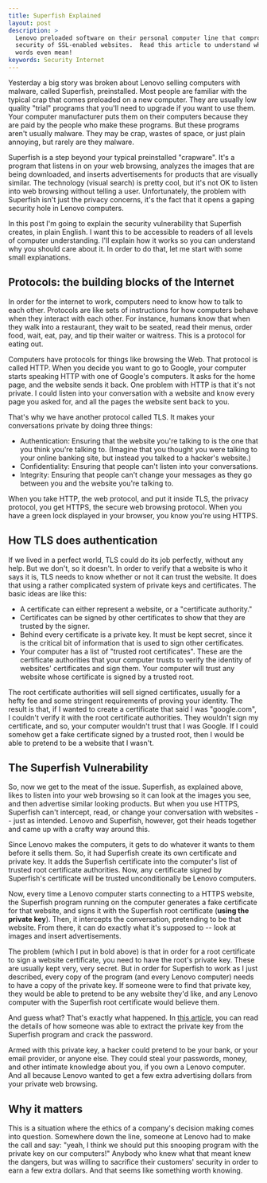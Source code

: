 ```yaml
---
title: Superfish Explained
layout: post
description: >
  Lenovo preloaded software on their personal computer line that compromises the
  security of SSL-enabled websites.  Read this article to understand what these
  words even mean!
keywords: Security Internet
---
```


Yesterday a big story was broken about Lenovo selling computers with malware,
called Superfish, preinstalled.  Most people are familiar with the typical crap
that comes preloaded on a new computer.  They are usually low quality "trial"
programs that you'll need to upgrade if you want to use them.  Your computer
manufacturer puts them on their computers because they are paid by the people
who make these programs.  But these programs aren't usually malware.  They may
be crap, wastes of space, or just plain annoying, but rarely are they malware.

Superfish is a step beyond your typical preinstalled "crapware".  It's a program
that listens in on your web browsing, analyzes the images that are being
downloaded, and inserts advertisements for products that are visually similar.
The technology (visual search) is pretty cool, but it's not OK to listen into
web browsing without telling a user.  Unfortunately, the problem with Superfish
isn't just the privacy concerns, it's the fact that it opens a gaping security
hole in Lenovo computers.

In this post I'm going to explain the security vulnerability that Superfish
creates, in plain English.  I want this to be accessible to readers of all
levels of computer understanding.  I'll explain how it works so you can
understand why you should care about it.  In order to do that, let me start with
some small explanations.

## Protocols: the building blocks of the Internet

In order for the internet to work, computers need to know how to talk to each
other.  Protocols are like sets of instructions for how computers behave when
they interact with each other.  For instance, humans know that when they walk
into a restaurant, they wait to be seated, read their menus, order food, wait,
eat, pay, and tip their waiter or waitress.  This is a protocol for eating out.

Computers have protocols for things like browsing the Web.  That protocol is
called HTTP.  When you decide you want to go to Google, your computer starts
speaking HTTP with one of Google's computers.  It asks for the home page, and
the website sends it back.  One problem with HTTP is that it's not private.  I
could listen into your conversation with a website and know every page you asked
for, and all the pages the website sent back to you.

That's why we have another protocol called TLS.  It makes your conversations
private by doing three things:

* Authentication: Ensuring that the website you're talking to is the one that
  you think you're talking to.  (Imagine that you thought you were talking to
  your online banking site, but instead you talked to a hacker's website.)
* Confidentiality: Ensuring that people can't listen into your conversations.
* Integrity: Ensuring that people can't change your messages as they go between
  you and the website you're talking to.

When you take HTTP, the web protocol, and put it inside TLS, the privacy
protocol, you get HTTPS, the secure web browsing protocol.  When you have a
green lock displayed in your browser, you know you're using HTTPS.

## How TLS does authentication

If we lived in a perfect world, TLS could do its job perfectly, without any
help.  But we don't, so it doesn't.  In order to verify that a website is who it
says it is, TLS needs to know whether or not it can trust the website.  It does
that using a rather complicated system of private keys and certificates.  The
basic ideas are like this:

* A certificate can either represent a website, or a "certificate authority."
* Certificates can be signed by other certificates to show that they are trusted
  by the signer.
* Behind every certificate is a private key.  It must be kept secret, since it
  is the critical bit of information that is used to sign other certificates.
* Your computer has a list of "trusted root certificates".  These are the
  certificate authorities that your computer trusts to verify the identity of
  websites' certificates and sign them.  Your computer will trust any website
  whose certificate is signed by a trusted root.

The root certificate authorities will sell signed certificates, usually for a
hefty fee and some stringent requirements of proving your identity.  The result
is that, if I wanted to create a certificate that said I was "google.com", I
couldn't verify it with the root certificate authorities.  They wouldn't sign my
certificate, and so, your computer wouldn't trust that I was Google.  If I could
somehow get a fake certificate signed by a trusted root, then I would be able to
pretend to be a website that I wasn't.

## The Superfish Vulnerability

So, now we get to the meat of the issue.  Superfish, as explained above, likes
to listen into your web browsing so it can look at the images you see, and then
advertise similar looking products.  But when you use HTTPS, Superfish can't
intercept, read, or change your conversation with websites -- just as intended.
Lenovo and Superfish, however, got their heads together and came up with a
crafty way around this.

Since Lenovo makes the computers, it gets to do whatever it wants to them before
it sells them.  So, it had Superfish create its own certificate and private key.
It adds the Superfish certificate into the computer's list of trusted root
certificate authorities.  Now, any certificate signed by Superfish's certificate
will be trusted unconditionally be Lenovo computers.

Now, every time a Lenovo computer starts connecting to a HTTPS website, the
Superfish program running on the computer generates a fake certificate for that
website, and signs it with the Superfish root certificate (**using the private
key**).  Then, it intercepts the conversation, pretending to be that website.
From there, it can do exactly what it's supposed to -- look at images and insert
advertisements.

The problem (which I put in bold above) is that in order for a root certificate
to sign a website certificate, you need to have the root's private key.  These
are usually kept very, very secret.  But in order for Superfish to work as I
just described, every copy of the program (and every Lenovo computer) needs to
have a copy of the private key.  If someone were to find that private key, they
would be able to pretend to be any website they'd like, and any Lenovo computer
with the Superfish root certificate would believe them.

And guess what?  That's exactly what happened.  In
[this article](http://blog.erratasec.com/2015/02/extracting-superfish-certificate.html),
you can read the details of how someone was able to extract the private key from
the Superfish program and crack the password.

Armed with this private key, a hacker could pretend to be your bank, or your
email provider, or anyone else.  They could steal your passwords, money, and
other intimate knowledge about you, if you own a Lenovo computer.  And all
because Lenovo wanted to get a few extra advertising dollars from your private
web browsing.

## Why it matters

This is a situation where the ethics of a company's decision making comes into
question.  Somewhere down the line, someone at Lenovo had to make the call and
say: "yeah, I think we should put this snooping program with the private key on
our computers!"  Anybody who knew what that meant knew the dangers, but was
willing to sacrifice their customers' security in order to earn a few extra
dollars.  And that seems like something worth knowing.
